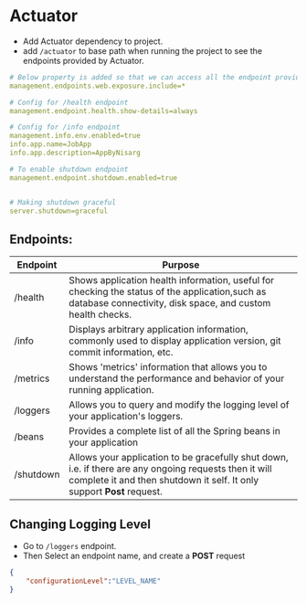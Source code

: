 # Actuator
- Add Actuator dependency to project.
- add ```/actuator``` to base path when running the project to see the endpoints provided by Actuator.

```yaml
# Below property is added so that we can access all the endpoint provided by actuator.
management.endpoints.web.exposure.include=*

# Config for /health endpoint
management.endpoint.health.show-details=always

# Config for /info endpoint
management.info.env.enabled=true
info.app.name=JobApp
info.app.description=AppByNisarg

# To enable shutdown endpoint
management.endpoint.shutdown.enabled=true


# Making shutdown graceful
server.shutdown=graceful
```

## Endpoints:

|Endpoint | Purpose|
|---------|--------|
| /health  | Shows application health information, useful for checking the status of the application,such as database connectivity, disk space, and custom health checks.|
|/info | Displays arbitrary application information, commonly used to display application version, git commit information, etc.|
|/metrics|Shows 'metrics' information that allows you to understand the performance and behavior of your running application.|
|/loggers | Allows you to query and modify the logging level of your application's loggers.|
|/beans | Provides a complete list of all the Spring beans in your application|
|/shutdown |Allows your application to be gracefully shut down, i.e. if there are any ongoing requests then it will complete it and then shutdown it self. It only support **Post** request.|


## Changing Logging Level
- Go to ```/loggers``` endpoint.
- Then Select an endpoint name, and create a **POST** request
```json
{
    "configurationLevel":"LEVEL_NAME"
}
```
